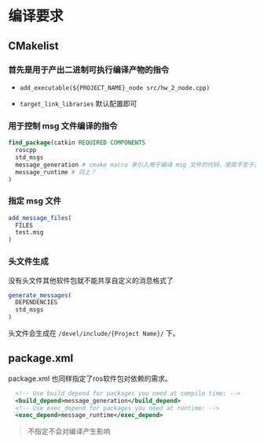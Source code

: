 # 编译要求
## CMakelist

### 首先是用于产出二进制可执行编译产物的指令

- `add_executable(${PROJECT_NAME}_node src/hw_2_node.cpp)`

- `target_link_libraries` 默认配置即可

### 用于控制 msg 文件编译的指令

```cmake
find_package(catkin REQUIRED COMPONENTS
  roscpp
  std_msgs
  message_generation # cmake macro 来引入用于编译 msg 文件的代码，使其不至于报错
  message_runtime # 同上？
)
```
<!-- 
```cmake
catkin_package(
#  INCLUDE_DIRS include
#  LIBRARIES hw_2
 CATKIN_DEPENDS roscpp std_msgs message_runtime # 用于？
#  DEPENDS system_lib
)
``` -->

### 指定 msg 文件

```cmake
add_message_files(
  FILES
  test.msg
)
```

### 头文件生成

没有头文件其他软件包就不能共享自定义的消息格式了

```cmake
generate_messages(
  DEPENDENCIES
  std_msgs
)
```

头文件会生成在 `/devel/include/{Project Name}/` 下。

## package.xml

package.xml 也同样指定了ros软件包对依赖的需求。

```xml
  <!-- Use build_depend for packages you need at compile time: -->
  <build_depend>message_generation</build_depend>
  <!-- Use exec_depend for packages you need at runtime: -->
  <exec_depend>message_runtime</exec_depend>
```

> 不指定不会对编译产生影响

